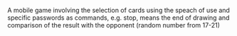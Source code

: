 A mobile game involving the selection of cards using the speach of use and specific passwords as commands, e.g. stop, means the end of drawing and comparison of the result with the opponent (random number from 17-21)
